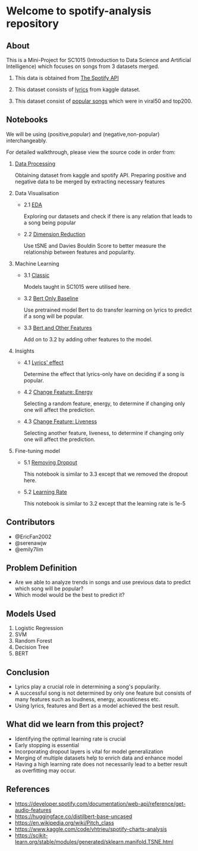 # Welcome to spotify-analysis repository

## About

This is a Mini-Project for SC1015 (Introduction to Data Science and Artificial Intelligence) which focuses on songs from 3 datasets merged.

1. This data is obtained from [The Spotify API](https://developer.spotify.com/documentation/web-api)

2. This dataset consists of [lyrics](https://www.kaggle.com/datasets/nikhilnayak123/5-million-song-lyrics-dataset) from kaggle dataset. 

3. This dataset consist of [popular songs](https://www.kaggle.com/datasets/dhruvildave/spotify-charts) which were in viral50 and top200.

## Notebooks

We will be using (positive,popular) and (negative,non-popular) interchangeably. 

For detailed walkthrough, please view the source code in order from:

1. [Data Processing](https://github.com/emily7lim/B133_Grp9/blob/main/1DataProcessing.ipynb)
    
    Obtaining dataset from kaggle and spotify API. Preparing positive and negative data to be merged by extracting necessary features

2. Data Visualisation
    - 2.1  [EDA](https://github.com/emily7lim/B133_Grp9/blob/main/2.1EDA.ipynb)

        Exploring our datasets and check if there is any relation that leads to a song being popular
    - 2.2  [Dimension Reduction](https://github.com/emily7lim/B133_Grp9/blob/main/2.2EDA_dimensionReduction.ipynb)

        Use tSNE and Davies Bouldin Score to better measure the relationship between features and popularity.

3. Machine Learning
    - 3.1 [Classic](https://github.com/emily7lim/B133_Grp9/blob/main/3.1MachineLearning.ipynb)

        Models taught in SC1015 were utilised here.
    - 3.2 [Bert Only Baseline](https://github.com/emily7lim/B133_Grp9/blob/main/3.2BERTOnlyBaselineModel.ipynb)

        Use pretrained model Bert to do transfer learning on lyrics to predict if a song will be popular.
    - 3.3 [Bert and Other Features](https://github.com/emily7lim/B133_Grp9/blob/main/3.3BERTAndOtherFeaturesModel.ipynb)

        Add on to 3.2 by adding other features to the model.

4. Insights
    - 4.1 [Lyrics' effect](https://github.com/emily7lim/B133_Grp9/blob/main/4.1Insights_HowLyricsAffectSongs.ipynb)

        Determine the effect that lyrics-only have on deciding if a song is popular. 
    - 4.2 [Change Feature: Energy](https://github.com/emily7lim/B133_Grp9/blob/main/4.2Insights_HowOneFeatureAffectPopularity_Energy.ipynb)
        
        Selecting a random feature, energy, to determine if changing only one will affect the prediction.
    - 4.3 [Change Feature: Liveness](https://github.com/emily7lim/B133_Grp9/blob/main/4.2Insights_HowOneFeatureAffectPopularity_Liveness.ipynb)

        Selecting another feature, liveness, to determine if changing only one will affect the prediction.
5. Fine-tuning model
    - 5.1 [Removing Dropout](https://github.com/emily7lim/B133_Grp9/blob/main/5.1HowDropoutAffectModels.ipynb)
    
        This notebook is similar to 3.3 except that we removed the dropout here.
    - 5.2 [Learning Rate](https://github.com/emily7lim/B133_Grp9/blob/main/5.2HowLearningRateAffectModels.ipynb)

        This notebook is similar to 3.2 except that the learning rate is 1e-5

## Contributors

- @EricFan2002
- @serenawjw
- @emily7lim

## Problem Definition

- Are we able to analyze trends in songs and use previous data to predict which song will be popular?
- Which model would be the best to predict it?

## Models Used

1. Logistic Regression
2. SVM
3. Random Forest
4. Decision Tree
5. BERT

## Conclusion

- Lyrics play a crucial role in determining a song's popularity. 
- A successful song is not determined by only one feature but consists of many features such as loudness, energy, acousticness etc.
- Using lyrics, features and Bert as a model achieved the best result.

## What did we learn from this project?

- Identifying the optimal learning rate is crucial
- Early stopping is essential
- Incorporating dropout layers is vital for model generalization
- Merging of multiple datasets help to enrich data and enhance model
- Having a high learning rate does not necessarily lead to a better result as overfitting may occur.

## References

- https://developer.spotify.com/documentation/web-api/reference/get-audio-features
- https://huggingface.co/distilbert-base-uncased
- https://en.wikipedia.org/wiki/Pitch_class
- https://www.kaggle.com/code/vhtrieu/spotify-charts-analysis
- https://scikit-learn.org/stable/modules/generated/sklearn.manifold.TSNE.html
